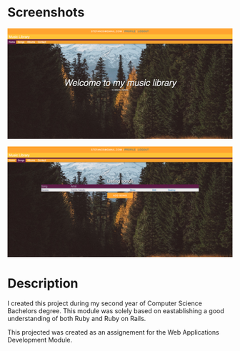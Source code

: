 # Screenshots

![Screenshot](Screenshots/screenshot_1.png)

![Screenshot](Screenshots/screenshot_2.png)

# Description

I created this project during my second year of Computer Science Bachelors degree. This module was solely 
based on eastablishing a good understanding of both Ruby and Ruby on Rails.

This projected was created as an assignement for the Web Applications Development Module.
